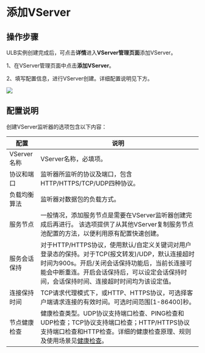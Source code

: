  
# 添加VServer


## 操作步骤 

ULB实例创建完成后，可点击**详情**进入**VServer管理页面**添加VServer。

1、在VServer管理页面中点击**添加VServer**。

2、填写配置信息，进行VServer创建。详细配置说明见下方。

![](/images/vserver%E5%BB%BA%E7%AB%8Btcp.png)


## 配置说明

创建VServer监听器的选项包含以下内容：

|配置|说明|
|---|---|
|VServer名称|VServer名称，必填项。|
|协议和端口|监听器所监听的协议及端口，包含HTTP/HTTPS/TCP/UDP四种协议。|
|负载均衡算法|监听器对数据包的负载方式。|
|服务节点	|一般情况，添加服务节点是需要在VServer监听器创建完成后再进行。 该选项提供了从其他VServer复制服务节点池配置的方法，以便利用原有配置快速创建。|
|服务会话保持|对于HTTP/HTTPS协议，使用默认/自定义关键词对用户登录态的保持。对于TCP(报文转发)/UDP，默认连接超时时间为900s。开启/关闭会话保持功能后，当前长连接可能会中断重连。开启会话保持后，可以设定会话保持时间，会话保持时间、连接超时时间均为该设定值。|
|连接保持时间|TCP请求代理模式下，或HTTP、HTTPS协议，可选择客户端请求连接的有效时间。可选时间范围[1-86400]秒。|
|节点健康检查|健康检查类型。UDP协议支持端口检查、PING检查和UDP检查；TCP协议支持端口检查；HTTP/HTTPS协议支持端口检查和HTTP检查。详细的健康检查原理、规则及使用场景见[健康检查](/ulb/faq/ulbhealthcheck)。|

